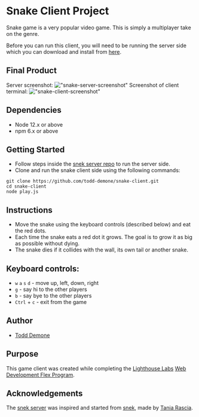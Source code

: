 # Snake Client Project

Snake game is a very popular video game. This is simply a multiplayer take on the genre.

Before you can run this client, you will need to be running the server side which you can download and install from [here](https://github.com/lighthouse-labs/snek-multiplayer). 

## Final Product
Server screenshot:
!["snake-server-screenshot"](https://user-images.githubusercontent.com/17071349/142240185-ca2aaf43-6ecd-46be-a762-08b4e612c856.png)
Screenshot of client terminal:
!["snake-client-screenshot"](https://user-images.githubusercontent.com/17071349/142238196-85ce65fe-50b0-4fad-b172-b3786e011803.png)

## Dependencies
- Node 12.x or above
- npm 6.x or above

## Getting Started

- Follow steps inside the [snek server repo](https://github.com/lighthouse-labs/snek-multiplayer) to run the server side.
- Clone and run the snake client side using the following commands:
```
git clone https://github.com/todd-demone/snake-client.git
cd snake-client
node play.js
```

## Instructions
- Move the snake using the keyboard controls (described below) and eat the red dots.
- Each time the snake eats a red dot it grows. The goal is to grow it as big as possible without dying.
- The snake dies if it collides with the wall, its own tail or another snake.

## Keyboard controls:
  - `w` `a` `s` `d` - move up, left, down, right
  - `g` - say hi to the other players
  - `b` - say bye to the other players
  - `Ctrl` + `c` - exit from the game

## Author
- [Todd Demone](https://github.com/todd-demone)

## Purpose
This game client was created while completing the [Lighthouse Labs](https://github.com/lighthouse-labs) [Web Development Flex Program](https://www.lighthouselabs.ca/en/web-development-flex-program).

## Acknowledgements
The [snek server](https://github.com/lighthouse-labs/snek-multiplayer) was inspired and started from [snek](https://github.com/taniarascia/snek), made by [Tania Rascia](https://www.taniarascia.com/).